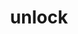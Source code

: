 ---
title: unlock
unicode_regular: \ec87
unicode_bold: \ec86
unicode_solid: \ec88
unicode_brand: 
---